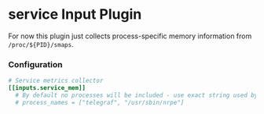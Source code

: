 # service Input Plugin

For now this plugin just collects process-specific memory information from `/proc/${PID}/smaps`.

### Configuration

```toml
# Service metrics collector
[[inputs.service_mem]]
  # By default no processes will be included - use exact string used by ps
  # process_names = ["telegraf", "/usr/sbin/nrpe"]
```